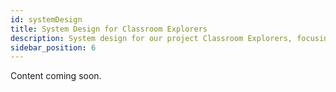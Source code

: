 ```yaml
---
id: systemDesign
title: System Design for Classroom Explorers
description: System design for our project Classroom Explorers, focusing on the architecture, components, and technologies used.
sidebar_position: 6
---
```


Content coming soon.
